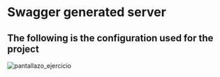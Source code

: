 # Swagger generated server

## The following is the configuration used for the project

<image src="Alumnos/ES/ANDRES_RONCANCIO/Flask/python-flask-server-generated/Captura_pantalla.png" alt="pantallazo_ejercicio">
